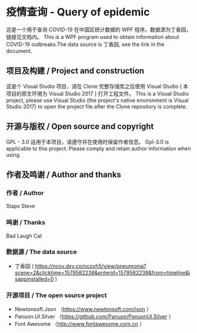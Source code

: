 # 疫情查询 - Query of epidemic
这是一个用于查询 COVID-19 在中国区统计数据的 WPF 程序。数据源为丁香园，链接见文档内。
This is a WPF program used to obtain information about COVID-19 outbreaks.The data source is 丁香园, see the link in the document.

## 项目及构建 / Project and construction
这是个 Visual Studio 项目，请在 Clone 完整存储库之后使用 Visual Studio ( 本项目的原生环境为 Visual Studio 2017 ) 打开工程文件。
This is a Visual Studio project, please use Visual Studio (the project's native environment is Visual Studio 2017) to open the project file after the Clone repository is complete.

## 开源与版权 / Open source and copyright
GPL - 3.0 适用于本项目，请遵守并在使用时保留作者信息。
Gpl-3.0 is applicable to this project. Please comply and retain author information when using.

## 作者及鸣谢 / Author and thanks
### 作者 / Author
Stapx Steve
### 鸣谢 / Thanks
Bad Laugh Cat
### 数据源 / The data source
- 丁香园 ( https://ncov.dxy.cn/ncovh5/view/pneumonia?scene=2&clicktime=1579582238&enterid=1579582238&from=timeline&isappinstalled=0 )
### 开源项目 / The open source project
- Newtonsoft.Json （https://www.newtonsoft.com/json ）
- Panuon.UI.Silver （https://github.com/Panuon/PanuonUI.Silver ）
- Font Awesome （http://www.fontawesome.com.cn ）